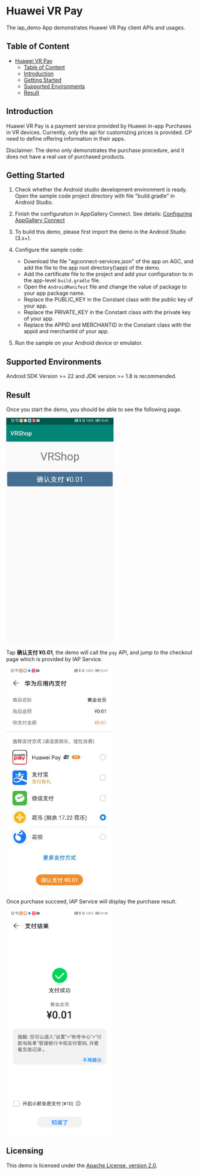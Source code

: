 # Huawei VR Pay

The iap_demo App demonstrates Huawei VR Pay client APIs and usages.


## Table of Content
    
<!-- TOC -->

- [Huawei VR Pay](#huawei-vr-pay)
    - [Table of Content](#table-of-content)
    - [Introduction](#introduction)
    - [Getting Started](#getting-started)
    - [Supported Environments](#supported-environments)
    - [Result](#result)

<!-- /TOC -->

## Introduction

Huawei VR Pay is a payment service provided by Huawei in-app Purchases in VR devices. Currently, only the api for customizing prices is provided. CP need to define offering information in their apps.

Disclaimer: The demo only demonstrates the purchase procedure, and it does not have a real use of purchased products.

## Getting Started

1. Check whether the Android studio development environment  is ready. Open the sample code project directory with file "build.gradle" in Android Studio. 

2. Finish the configuration in AppGallery Connect. 
See details: [Configuring AppGallery Connect](https://developer.huawei.com/consumer/en/doc/development/HMSCore-Guides-V5/config-agc-0000001050033072-V5)

3. To build this demo, please first import the demo in the Android Studio (3.x+).

4. Configure the sample code:
      - Download the file "agconnect-services.json" of the app on AGC, and add the file to the app root directory(\app) of the demo. 
      - Add the certificate file to the project and add your configuration to  in the app-level `build.gradle` file. 
      - Open the `AndroidManifest` file and change the value of package to your app package name.  
      - Replace the PUBLIC_KEY in the Constant class with the public key of your app.
      - Replace the PRIVATE_KEY in the Constant class with the private key of your app.
      - Replace the APPID and MERCHANTID in the Constant class with the appid and merchantid of your app.

5. Run the sample on your Android device or emulator.

## Supported Environments
Android SDK Version >= 22 and JDK version >= 1.8 is recommended.

## Result

Once you start the demo, you should be able to see the following page.

<img src="image/homepage.jpg" alt="demo home page" height="600"/>

Tap **确认支付 ¥0.01**, the demo will call the `pay` API, and jump to the checkout page which is provided by IAP Service.

 <img src="image/checkout-page.jpg" alt="payment selection" height="600"/>

Once purchase succeed, IAP Service will display the purchase result.

 <img src="image/purchase-result.jpg" alt="payment result" height="600"/>

 ## Licensing

This demo is licensed under the [Apache License, version 2.0](http://www.apache.org/licenses/LICENSE-2.0).